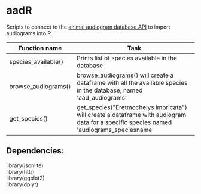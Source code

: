 # aadR
Scripts to connect to the [animal audiogram database API](https://github.com/MfN-Berlin/AnimalAudiogramDatabase_API/tree/1ff02de608924474f04ca25752a1539b8e7f92b9) to import audiograms into R.

|Function name|Task|
|--|--|
|species_available()|Prints list of species available in the database |
|browse_audiograms()|browse_audiograms() will create a dataframe with all the available species in the database, named 'aad_audiograms'|
|get_species()|get_species("Eretmochelys imbricata") will create a dataframe with audiogram data for a specific species named 'audiograms_speciesname'|



## Dependencies:  
library(jsonlite)  
library(httr)  
library(ggplot2)  
library(dplyr)  
